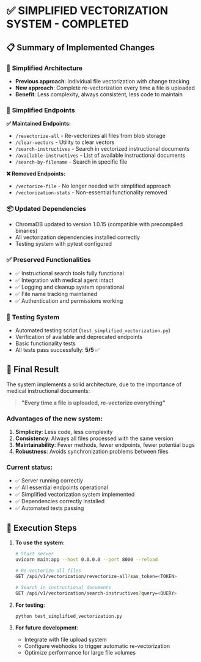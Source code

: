 # ✅ SIMPLIFIED VECTORIZATION SYSTEM - COMPLETED

## 📋 Summary of Implemented Changes

### 🚀 **Simplified Architecture**
- **Previous approach**: Individual file vectorization with change tracking
- **New approach**: Complete re-vectorization every time a file is uploaded
- **Benefit**: Less complexity, always consistent, less code to maintain

### 🔧 **Simplified Endpoints**
**✅ Maintained Endpoints:**
- `/revectorize-all` - Re-vectorizes all files from blob storage
- `/clear-vectors` - Utility to clear vectors
- `/search-instructives` - Search in vectorized instructional documents
- `/available-instructives` - List of available instructional documents
- `/search-by-filename` - Search in specific file

**❌ Removed Endpoints:**
- `/vectorize-file` - No longer needed with simplified approach
- `/vectorization-stats` - Non-essential functionality removed

### 📦 **Updated Dependencies**
- ChromaDB updated to version 1.0.15 (compatible with precompiled binaries)
- All vectorization dependencies installed correctly
- Testing system with pytest configured

### ✅ **Preserved Functionalities**
- ✅ Instructional search tools fully functional
- ✅ Integration with medical agent intact
- ✅ Logging and cleanup system operational
- ✅ File name tracking maintained
- ✅ Authentication and permissions working

### 🧪 **Testing System**
- Automated testing script (`test_simplified_vectorization.py`)
- Verification of available and deprecated endpoints
- Basic functionality tests
- All tests pass successfully: **5/5** ✅

## 🎯 **Final Result**

The system implements a solid architecture, due to the importance of medical instructional documents:
> **"Every time a file is uploaded, re-vectorize everything"**

### Advantages of the new system:
1. **Simplicity**: Less code, less complexity
2. **Consistency**: Always all files processed with the same version
3. **Maintainability**: Fewer methods, fewer endpoints, fewer potential bugs
4. **Robustness**: Avoids synchronization problems between files

### Current status:
- ✅ Server running correctly
- ✅ All essential endpoints operational
- ✅ Simplified vectorization system implemented
- ✅ Dependencies correctly installed
- ✅ Automated tests passing

## 📝 **Execution Steps**

1. **To use the system**:
   ```bash
   # Start server
   uvicorn main:app --host 0.0.0.0 --port 8000 --reload
   
   # Re-vectorize all files
   GET /api/v1/vectorization/revectorize-all?sas_token=<TOKEN>
   
   # Search in instructional documents
   GET /api/v1/vectorization/search-instructives?query=<QUERY>
   ```

2. **For testing**:
   ```bash
   python test_simplified_vectorization.py
   ```

3. **For future development**:
   - Integrate with file upload system
   - Configure webhooks to trigger automatic re-vectorization
   - Optimize performance for large file volumes